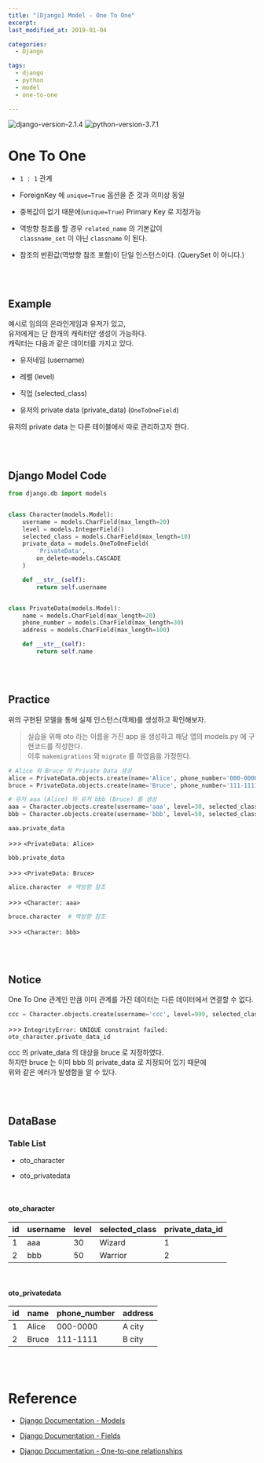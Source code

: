 ```yaml
---
title: "[Django] Model - One To One"
excerpt: 
last_modified_at: 2019-01-04

categories:
  - Django

tags:
  - django
  - python
  - model
  - one-to-one

---
```


![django-version-2.1.4](https://img.shields.io/badge/django-v2.1.4-brightgreen.svg)
![python-version-3.7.1](https://img.shields.io/badge/python-v3.7.1-blue.svg)

# One To One

- `1 : 1` 관계

- ForeignKey 에 `unique=True` 옵션을 준 것과 의미상 동일  

- 중복값이 없기 때문에(`unique=True`) Primary Key 로 지정가능

- 역방향 참조를 할 경우 `related_name` 의 기본값이  
`classname_set` 이 아닌 `classname` 이 된다.  

- 참조의 반환값(역방향 참조 포함)이 단일 인스턴스이다. (QuerySet 이 아니다.)  

<br><br>

## Example

예시로 임의의 온라인게임과 유저가 있고,  
유저에게는 단 한개의 캐릭터만 생성이 가능하다.  
캐릭터는 다음과 같은 데이터를 가지고 있다.  

- 유저네임 (username)

- 레벨 (level)

- 직업 (selected\_class)

- 유저의 private data (private\_data) (`OneToOneField`)

유저의 private data 는 다른 테이블에서 따로 관리하고자 한다.  

<br><br>

## Django Model Code

```python
from django.db import models


class Character(models.Model):
    username = models.CharField(max_length=20)
    level = models.IntegerField()
    selected_class = models.CharField(max_length=10)
    private_data = models.OneToOneField(
        'PrivateData',
        on_delete=models.CASCADE
    )

    def __str__(self):
        return self.username


class PrivateData(models.Model):
    name = models.CharField(max_length=20)
    phone_number = models.CharField(max_length=30)
    address = models.CharField(max_length=100)

    def __str__(self):
        return self.name
```

<br><br>

## Practice

위의 구현된 모델을 통해 실제 인스턴스(객체)를 생성하고 확인해보자.  

> 실습을 위해 oto 라는 이름을 가진 app 을 생성하고 해당 앱의 models.py 에 구현코드를 작성한다.  
> 이후 `makemigrations` 와 `migrate` 를 하였음을 가정한다.

```python
# Alice 와 Bruce 의 Private Data 생성
alice = PrivateData.objects.create(name='Alice', phone_number='000-0000', address='A city')
bruce = PrivateData.objects.create(name='Bruce', phone_number='111-1111', address='B city')

# 유저 aaa (Alice) 와 유저 bbb (Bruce) 를 생성
aaa = Character.objects.create(username='aaa', level=30, selected_class='Wizard', private_data=alice)
bbb = Character.objects.create(username='bbb', level=50, selected_class='Warrior', private_data=bruce)
```

```python
aaa.private_data
```
\>\>\> `<PrivateData: Alice>`

```python
bbb.private_data
```
\>\>\> `<PrivateData: Bruce>`

```python
alice.character  # 역방향 참조
```
\>\>\> `<Character: aaa>`

```python
bruce.character  # 역방향 참조
```
\>\>\> `<Character: bbb>`

<br><br>

## Notice

One To One 관계인 만큼 이미 관계를 가진 데이터는 다른 데이터에서 연결할 수 없다.  

```python
ccc = Character.objects.create(username='ccc', level=999, selected_class='Warrior', private_data=bruce)
```
\>\>\> `IntegrityError: UNIQUE constraint failed: oto_character.private_data_id`  

ccc 의 private_data 의 대상을 bruce 로 지정하였다.  
하지만 bruce 는 이미 bbb 의 private\_data 로 지정되어 있기 때문에  
위와 같은 에러가 발생함을 알 수 있다.

<br><br>

## DataBase

### Table List

- oto\_character

- oto\_privatedata

<br>

#### oto\_character

| id | username | level | selected_class | private\_data\_id |
|----|----------|-------|----------------|-------------------|
| 1  | aaa      | 30    | Wizard         | 1                 |
| 2  | bbb      | 50    | Warrior        | 2                 |


<br>

#### oto\_privatedata

| id | name  | phone_number | address |
|----|-------|--------------|---------|
| 1  | Alice | 000-0000     | A city  |
| 2  | Bruce | 111-1111     | B city  |


<br><br>

# Reference

- [Django Documentation - Models](https://docs.djangoproject.com/en/2.1/topics/db/models/)

- [Django Documentation - Fields](https://docs.djangoproject.com/en/2.1/ref/models/fields/)

- [Django Documentation - One-to-one relationships](https://docs.djangoproject.com/en/2.1/topics/db/examples/one_to_one/)
